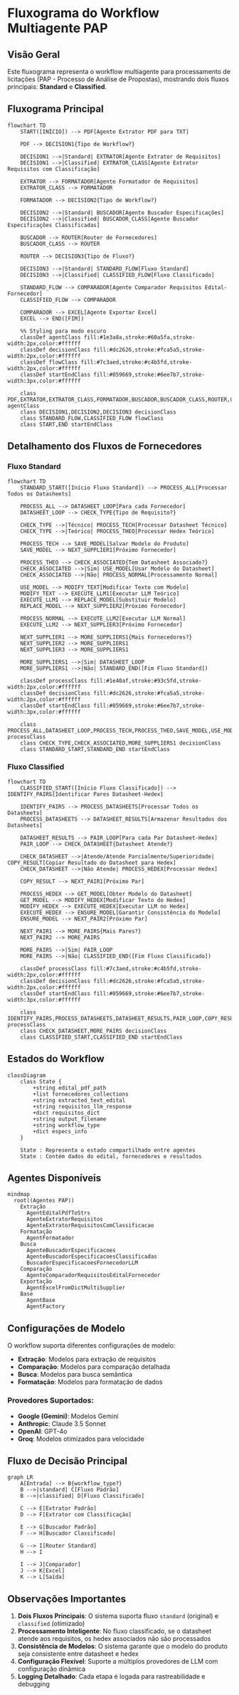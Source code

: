 # Fluxograma do Workflow Multiagente PAP

## Visão Geral
Este fluxograma representa o workflow multiagente para processamento de licitações (PAP - Processo de Análise de Propostas), mostrando dois fluxos principais: **Standard** e **Classified**.

## Fluxograma Principal

```mermaid
flowchart TD
    START([INÍCIO]) --> PDF[Agente Extrator PDF para TXT]
    
    PDF --> DECISION1{Tipo de Workflow?}
    
    DECISION1 -->|Standard| EXTRATOR[Agente Extrator de Requisitos]
    DECISION1 -->|Classified| EXTRATOR_CLASS[Agente Extrator Requisitos com Classificação]
    
    EXTRATOR --> FORMATADOR[Agente Formatador de Requisitos]
    EXTRATOR_CLASS --> FORMATADOR
    
    FORMATADOR --> DECISION2{Tipo de Workflow?}
    
    DECISION2 -->|Standard| BUSCADOR[Agente Buscador Especificações]
    DECISION2 -->|Classified| BUSCADOR_CLASS[Agente Buscador Especificações Classificadas]
    
    BUSCADOR --> ROUTER[Router de Fornecedores]
    BUSCADOR_CLASS --> ROUTER
    
    ROUTER --> DECISION3{Tipo de Fluxo?}
    
    DECISION3 -->|Standard| STANDARD_FLOW[Fluxo Standard]
    DECISION3 -->|Classified| CLASSIFIED_FLOW[Fluxo Classificado]
    
    STANDARD_FLOW --> COMPARADOR[Agente Comparador Requisitos Edital-Fornecedor]
    CLASSIFIED_FLOW --> COMPARADOR
    
    COMPARADOR --> EXCEL[Agente Exportar Excel]
    EXCEL --> END([FIM])
    
    %% Styling para modo escuro
    classDef agentClass fill:#1e3a8a,stroke:#60a5fa,stroke-width:2px,color:#ffffff
    classDef decisionClass fill:#dc2626,stroke:#fca5a5,stroke-width:2px,color:#ffffff
    classDef flowClass fill:#7c3aed,stroke:#c4b5fd,stroke-width:2px,color:#ffffff
    classDef startEndClass fill:#059669,stroke:#6ee7b7,stroke-width:3px,color:#ffffff
    
    class PDF,EXTRATOR,EXTRATOR_CLASS,FORMATADOR,BUSCADOR,BUSCADOR_CLASS,ROUTER,COMPARADOR,EXCEL agentClass
    class DECISION1,DECISION2,DECISION3 decisionClass
    class STANDARD_FLOW,CLASSIFIED_FLOW flowClass
    class START,END startEndClass
```

## Detalhamento dos Fluxos de Fornecedores

### Fluxo Standard
```mermaid
flowchart TD
    STANDARD_START([Início Fluxo Standard]) --> PROCESS_ALL[Processar Todos os Datasheets]
    
    PROCESS_ALL --> DATASHEET_LOOP[Para cada Fornecedor]
    DATASHEET_LOOP --> CHECK_TYPE{Tipo de Requisito?}
    
    CHECK_TYPE -->|Técnico| PROCESS_TECH[Processar Datasheet Técnico]
    CHECK_TYPE -->|Teórico| PROCESS_THEO[Processar Hedex Teórico]
    
    PROCESS_TECH --> SAVE_MODEL[Salvar Modelo do Produto]
    SAVE_MODEL --> NEXT_SUPPLIER1[Próximo Fornecedor]
    
    PROCESS_THEO --> CHECK_ASSOCIATED{Tem Datasheet Associado?}
    CHECK_ASSOCIATED -->|Sim| USE_MODEL[Usar Modelo do Datasheet]
    CHECK_ASSOCIATED -->|Não| PROCESS_NORMAL[Processamento Normal]
    
    USE_MODEL --> MODIFY_TEXT[Modificar Texto com Modelo]
    MODIFY_TEXT --> EXECUTE_LLM1[Executar LLM Teórico]
    EXECUTE_LLM1 --> REPLACE_MODEL[Substituir Modelo]
    REPLACE_MODEL --> NEXT_SUPPLIER2[Próximo Fornecedor]
    
    PROCESS_NORMAL --> EXECUTE_LLM2[Executar LLM Normal]
    EXECUTE_LLM2 --> NEXT_SUPPLIER3[Próximo Fornecedor]
    
    NEXT_SUPPLIER1 --> MORE_SUPPLIERS1{Mais Fornecedores?}
    NEXT_SUPPLIER2 --> MORE_SUPPLIERS1
    NEXT_SUPPLIER3 --> MORE_SUPPLIERS1
    
    MORE_SUPPLIERS1 -->|Sim| DATASHEET_LOOP
    MORE_SUPPLIERS1 -->|Não| STANDARD_END([Fim Fluxo Standard])
    
    classDef processClass fill:#1e40af,stroke:#93c5fd,stroke-width:2px,color:#ffffff
    classDef decisionClass fill:#dc2626,stroke:#fca5a5,stroke-width:2px,color:#ffffff
    classDef startEndClass fill:#059669,stroke:#6ee7b7,stroke-width:3px,color:#ffffff
    
    class PROCESS_ALL,DATASHEET_LOOP,PROCESS_TECH,PROCESS_THEO,SAVE_MODEL,USE_MODEL,MODIFY_TEXT,EXECUTE_LLM1,EXECUTE_LLM2,REPLACE_MODEL,PROCESS_NORMAL processClass
    class CHECK_TYPE,CHECK_ASSOCIATED,MORE_SUPPLIERS1 decisionClass
    class STANDARD_START,STANDARD_END startEndClass
```

### Fluxo Classified
```mermaid
flowchart TD
    CLASSIFIED_START([Início Fluxo Classificado]) --> IDENTIFY_PAIRS[Identificar Pares Datasheet-Hedex]
    
    IDENTIFY_PAIRS --> PROCESS_DATASHEETS[Processar Todos os Datasheets]
    PROCESS_DATASHEETS --> DATASHEET_RESULTS[Armazenar Resultados dos Datasheets]
    
    DATASHEET_RESULTS --> PAIR_LOOP[Para cada Par Datasheet-Hedex]
    PAIR_LOOP --> CHECK_DATASHEET{Datasheet Atende?}
    
    CHECK_DATASHEET -->|Atende/Atende Parcialmente/Superioridade| COPY_RESULT[Copiar Resultado do Datasheet para Hedex]
    CHECK_DATASHEET -->|Não Atende| PROCESS_HEDEX[Processar Hedex]
    
    COPY_RESULT --> NEXT_PAIR1[Próximo Par]
    
    PROCESS_HEDEX --> GET_MODEL[Obter Modelo do Datasheet]
    GET_MODEL --> MODIFY_HEDEX[Modificar Texto do Hedex]
    MODIFY_HEDEX --> EXECUTE_HEDEX[Executar LLM no Hedex]
    EXECUTE_HEDEX --> ENSURE_MODEL[Garantir Consistência do Modelo]
    ENSURE_MODEL --> NEXT_PAIR2[Próximo Par]
    
    NEXT_PAIR1 --> MORE_PAIRS{Mais Pares?}
    NEXT_PAIR2 --> MORE_PAIRS
    
    MORE_PAIRS -->|Sim| PAIR_LOOP
    MORE_PAIRS -->|Não| CLASSIFIED_END([Fim Fluxo Classificado])
    
    classDef processClass fill:#7c3aed,stroke:#c4b5fd,stroke-width:2px,color:#ffffff
    classDef decisionClass fill:#dc2626,stroke:#fca5a5,stroke-width:2px,color:#ffffff
    classDef startEndClass fill:#059669,stroke:#6ee7b7,stroke-width:3px,color:#ffffff
    
    class IDENTIFY_PAIRS,PROCESS_DATASHEETS,DATASHEET_RESULTS,PAIR_LOOP,COPY_RESULT,PROCESS_HEDEX,GET_MODEL,MODIFY_HEDEX,EXECUTE_HEDEX,ENSURE_MODEL processClass
    class CHECK_DATASHEET,MORE_PAIRS decisionClass
    class CLASSIFIED_START,CLASSIFIED_END startEndClass
```

## Estados do Workflow

```mermaid
classDiagram
    class State {
        +string edital_pdf_path
        +list fornecedores_collections
        +string extracted_text_edital
        +string requisitos_llm_response
        +dict requisitos_dict
        +string output_filename
        +string workflow_type
        +dict especs_info
    }
    
    State : Representa o estado compartilhado entre agentes
    State : Contém dados do edital, fornecedores e resultados
```

## Agentes Disponíveis

```mermaid
mindmap
  root((Agentes PAP))
    Extração
      AgentEditalPdfToStrs
      AgenteExtratorRequisitos
      AgenteExtratorRequisitosComClassificacao
    Formatação
      AgentFormatador
    Busca
      AgenteBuscadorEspecificacoes
      AgenteBuscadorEspecificacoesClassificadas
      BuscadorEspecificacoesFornecedorLLM
    Comparação
      AgenteComparadorRequisitosEditalFornecedor
    Exportação
      AgentExcelFromDictMultiSupplier
    Base
      AgentBase
      AgentFactory
```

## Configurações de Modelo

O workflow suporta diferentes configurações de modelo:

- **Extração**: Modelos para extração de requisitos
- **Comparação**: Modelos para comparação detalhada
- **Busca**: Modelos para busca semântica
- **Formatação**: Modelos para formatação de dados

### Provedores Suportados:
- **Google (Gemini)**: Modelos Gemini
- **Anthropic**: Claude 3.5 Sonnet
- **OpenAI**: GPT-4o
- **Groq**: Modelos otimizados para velocidade

## Fluxo de Decisão Principal

```mermaid
graph LR
    A[Entrada] --> B{workflow_type?}
    B -->|standard| C[Fluxo Padrão]
    B -->|classified| D[Fluxo Classificado]
    
    C --> E[Extrator Padrão]
    D --> F[Extrator com Classificação]
    
    E --> G[Buscador Padrão]
    F --> H[Buscador Classificado]
    
    G --> I[Router Standard]
    H --> I
    
    I --> J[Comparador]
    J --> K[Excel]
    K --> L[Saída]
```

## Observações Importantes

1. **Dois Fluxos Principais**: O sistema suporta fluxo `standard` (original) e `classified` (otimizado)
2. **Processamento Inteligente**: No fluxo classificado, se o datasheet atende aos requisitos, os hedex associados não são processados
3. **Consistência de Modelos**: O sistema garante que o modelo do produto seja consistente entre datasheet e hedex
4. **Configuração Flexível**: Suporte a múltiplos provedores de LLM com configuração dinâmica
5. **Logging Detalhado**: Cada etapa é logada para rastreabilidade e debugging
